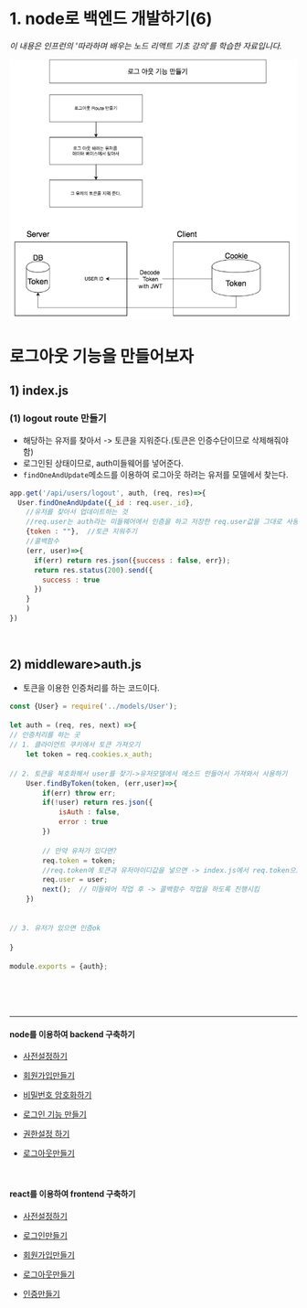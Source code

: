 # 1. node로 백엔드 개발하기(6)
*이 내용은 인프런의 '따라하며 배우는 노드 리액트 기초 강의'를 학습한 자료입니다.*

<img src="./6.png"/>

# 로그아웃 기능을 만들어보자

## 1) index.js
### (1) logout route 만들기
- 해당하는 유저를 찾아서 -> 토큰을 지워준다.(토큰은 인증수단이므로 삭제해줘야함)
- 로그인된 상태이므로, auth미들웨어를 넣어준다.
- `findOneAndUpdate`메소드를 이용하여 로그아웃 하려는 유저를 모델에서 찾는다. 
```js
app.get('/api/users/logout', auth, (req, res)=>{
  User.findOneAndUpdate({_id : req.user._id}, 
    //유저를 찾아서 업데이트하는 것
    //req.user는 auth라는 미들웨어에서 인증을 하고 저장한 req.user값을 그대로 사용하는 것
    {token : ""},  //토큰 지워주기
    //콜백함수
    (err, user)=>{
      if(err) return res.json({success : false, err});
      return res.status(200).send({
        success : true
      })
    }
    )  
})
```
<br/>

## 2) middleware>auth.js
- 토큰을 이용한 인증처리를 하는 코드이다.
```js
const {User} = require('../models/User');

let auth = (req, res, next) =>{
// 인증처리를 하는 곳
// 1. 클라이언트 쿠키에서 토큰 가져오기
    let token = req.cookies.x_auth;  

// 2. 토큰을 복호화해서 user를 찾기->유저모델에서 메소드 만들어서 가져와서 사용하기
    User.findByToken(token, (err,user)=>{
        if(err) throw err;
        if(!user) return res.json({
            isAuth : false,
            error : true
        })

        // 만약 유저가 있다면?
        req.token = token;  
        //req.token에 토큰과 유저아이디값을 넣으면 -> index.js에서 req.token으로 해당 값을 가져올 수 있기때문
        req.user = user;
        next();  // 미들웨어 작업 후 -> 콜백함수 작업을 하도록 진행시킴
    })
    

// 3. 유저가 있으면 인증ok

}

module.exports = {auth};
```



<br/><br/><br/>

-----

#### node를 이용하여 backend 구축하기

- <a href="https://github.com/KumJungMin/boiler-plate/blob/master/descri/node1.md"> 사전설정하기 </a>

- <a href="https://github.com/KumJungMin/boiler-plate/blob/master/descri/node2.md"> 회원가입만들기 </a>

- <a href="https://github.com/KumJungMin/boiler-plate/blob/master/descri/node3.md"> 비밀번호 암호화하기 </a>

- <a href="https://github.com/KumJungMin/boiler-plate/blob/master/descri/node4.md"> 로그인 기능 만들기 </a>

- <a href="https://github.com/KumJungMin/boiler-plate/blob/master/descri/node5.md"> 권한설정 하기 </a>

- <a href="https://github.com/KumJungMin/boiler-plate/blob/master/descri/node6.md"> 로그아웃만들기 </a>

<br/>

#### react를 이용하여 frontend 구축하기

- <a href="https://github.com/KumJungMin/boiler-plate/blob/master/descri/fro/react1.md"> 사전설정하기 </a>

- <a href="https://github.com/KumJungMin/boiler-plate/blob/master/descri/fro/react2.md"> 로그인만들기 </a>

- <a href="https://github.com/KumJungMin/boiler-plate/blob/master/descri/fro/react3.md"> 회원가입만들기 </a>

- <a href="https://github.com/KumJungMin/boiler-plate/blob/master/descri/fro/react4.md"> 로그아웃만들기 </a>

- <a href="https://github.com/KumJungMin/boiler-plate/blob/master/descri/fro/react5.md"> 인증만들기 </a>
